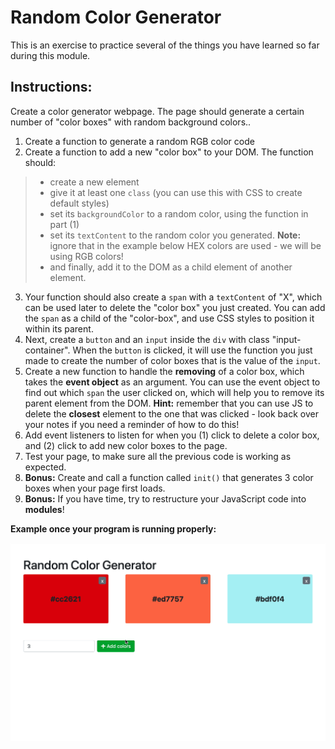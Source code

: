 # Random Color Generator

This is an exercise to practice several of the things you have learned so far during this module.
## Instructions:

Create a color generator webpage. The page should generate a certain number of "color boxes" with random background colors.. 
 1. Create a function to generate a random RGB color code
 2. Create a function to add a new "color box" to your DOM. The function should: 
 >- create a new element
 >- give it at least one `class` (you can use this with CSS to create default styles)
 >- set its `backgroundColor` to a random color, using the function in part (1)
 >- set its `textContent` to the random color you generated. **Note:** ignore that in the example below HEX colors are used - we will be using RGB colors!  
 >- and finally, add it to the DOM as a child element of another element.
 3. Your function should also create a `span` with a `textContent` of "X", which can be used later to delete the "color box" you just created. You can add the `span` as a child of the "color-box", and use CSS styles to position it within its parent.
 4. Next, create a `button` and an `input` inside the `div` with class "input-container". When the `button` is clicked, it will use the function you just made to create the number of color boxes that is the value of the `input`.
 5. Create a new function to handle the **removing** of a color box, which takes the **event object** as an argument. You can use the event object to find out which `span` the user clicked on, which will help you to remove its parent element from the DOM. **Hint:** remember that you can use JS to delete the **closest** element to the one that was clicked - look back over your notes if you need a reminder of how to do this!
 6. Add event listeners to listen for when you (1) click to delete a color box, and (2) click to add new color boxes to the page.
 7. Test your page, to make sure all the previous code is working as expected. 
 8. **Bonus:** Create and call a function called `init()` that generates 3 color boxes when your page first loads.
 9. **Bonus:** If you have time, try to restructure your JavaScript code into **modules**!


**Example once your program is running properly:**

 
 ![preview](./demo.gif)